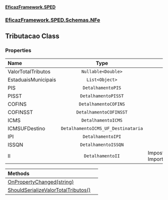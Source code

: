 #### [EficazFramework.SPED](EficazFrameworkSPED.md 'EficazFramework SPED')
### [EficazFramework.SPED.Schemas.NFe](EficazFramework.SPED.Schemas.NFe.md 'EficazFramework.SPED.Schemas.NFe')

## Tributacao Class
### Properties

| Name | Type | |
| :--- | :---: | :--- |
| ValorTotalTributos | `Nullable<Double>` |  |
| EstaduaisMunicipais | `List<Object>` |  |
| PIS | `DetalhamentoPIS` |  |
| PISST | `DetalhamentoPISST` |  |
| COFINS | `DetalhamentoCOFINS` |  |
| COFINSST | `DetalhamentoCOFINSST` |  |
| ICMS | `DetalhamentoICMS` |  |
| ICMSUFDestino | `DetalhamentoICMS_UF_Destinataria` |  |
| IPI | `DetalhamentoIPI` |  |
| ISSQN | `DetalhamentoISSQN` |  |
| II | `DetalhamentoII` | Imposto de Importação |

| Methods | |
| :--- | :--- |
| [OnPropertyChanged(string)](EficazFramework.SPED.Schemas.NFe/Tributacao/OnPropertyChanged(string).md 'EficazFramework.SPED.Schemas.NFe.Tributacao.OnPropertyChanged(string)') | |
| [ShouldSerializeValorTotalTributos()](EficazFramework.SPED.Schemas.NFe/Tributacao/ShouldSerializeValorTotalTributos().md 'EficazFramework.SPED.Schemas.NFe.Tributacao.ShouldSerializeValorTotalTributos()') | |
